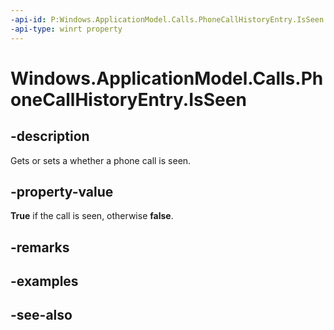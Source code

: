 ```yaml
---
-api-id: P:Windows.ApplicationModel.Calls.PhoneCallHistoryEntry.IsSeen
-api-type: winrt property
---
```


<!-- Property syntax
public bool IsSeen { get;  set; }
-->

# Windows.ApplicationModel.Calls.PhoneCallHistoryEntry.IsSeen

## -description
Gets or sets a whether a phone call is seen.

## -property-value
**True** if the call is seen, otherwise **false**.

## -remarks

## -examples

## -see-also
